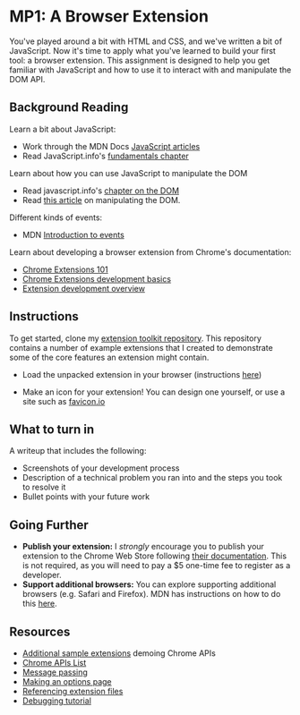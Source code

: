 # MP1: A Browser Extension

You've played around a bit with HTML and CSS, and we've written a bit of
JavaScript. Now it's time to apply what you've learned to build your first tool:
a browser extension. This assignment is designed to help you get familiar with
JavaScript and how to use it to interact with and manipulate the DOM API.

## Background Reading

Learn a bit about JavaScript:

- Work through the MDN Docs
  [JavaScript articles](https://developer.mozilla.org/en-US/docs/Learn/JavaScript)
- Read JavaScript.info's
  [fundamentals chapter](https://javascript.info/first-steps)

<!-- - MDN docs
  [article on functions](https://developer.mozilla.org/en-US/docs/Learn/JavaScript/Building_blocks/Functions) -->

Learn about how you can use JavaScript to manipulate the DOM

- Read javascript.info's [chapter on the DOM](https://javascript.info/document)
- Read
  [this article](https://developer.mozilla.org/en-US/docs/Learn/JavaScript/Client-side_web_APIs/Manipulating_documents)
  on manipulating the DOM.

Different kinds of events:

- MDN
  [Introduction to events](https://developer.mozilla.org/en-US/docs/Learn/JavaScript/Building_blocks/Events)

Learn about developing a browser extension from Chrome's documentation:

- [Chrome Extensions 101](https://developer.chrome.com/docs/extensions/mv3/getstarted/extensions-101/)
- [Chrome Extensions development basics](https://developer.chrome.com/docs/extensions/mv3/getstarted/development-basics/)
- [Extension development overview](https://developer.chrome.com/docs/extensions/mv3/devguide/)

## Instructions

To get started, clone my
[extension toolkit repository](https://github.com/branchwelder/extension-toolkit).
This repository contains a number of example extensions that I created to
demonstrate some of the core features an extension might contain.

- Load the unpacked extension in your browser (instructions
  [here](https://developer.chrome.com/docs/extensions/mv3/getstarted/development-basics/#load-unpacked))

- Make an icon for your extension! You can design one yourself, or use a site
  such as [favicon.io](https://favicon.io/)

## What to turn in

A writeup that includes the following:

- Screenshots of your development process
- Description of a technical problem you ran into and the steps you took to
  resolve it
- Bullet points with your future work

## Going Further

- **Publish your extension:** I _strongly_ encourage you to publish your
  extension to the Chrome Web Store following
  [their documentation](https://developer.chrome.com/docs/webstore/publish/).
  This is not required, as you will need to pay a $5 one-time fee to register as
  a developer.
- **Support additional browsers:** You can explore supporting additional
  browsers (e.g. Safari and Firefox). MDN has instructions on how to do this
  [here](https://developer.mozilla.org/en-US/docs/Mozilla/Add-ons/WebExtensions/Build_a_cross_browser_extension).

## Resources

- [Additional sample extensions](https://github.com/GoogleChrome/chrome-extensions-samples/tree/main/api)
  demoing Chrome APIs
- [Chrome APIs List](https://developer.chrome.com/docs/extensions/reference/)
- [Message passing](https://developer.chrome.com/docs/extensions/mv3/messaging/)
- [Making an options page](https://developer.chrome.com/docs/extensions/mv3/options/)
- [Referencing extension files](https://developer.chrome.com/docs/extensions/mv3/architecture-overview/#files)
- [Debugging tutorial](https://developer.chrome.com/docs/extensions/mv3/tut_debugging/)
